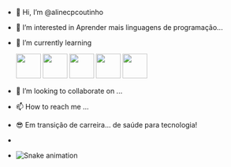- 👋 Hi, I’m @alinecpcoutinho
- 👀 I’m interested in Aprender mais linguagens de programação...
- 🌱 I’m currently learning 

   <img src="https://cdn.jsdelivr.net/gh/devicons/devicon/icons/html5/html5-original-wordmark.svg" height=50px weight=50px/>
          
   <img src="https://cdn.jsdelivr.net/gh/devicons/devicon/icons/css3/css3-original-wordmark.svg" height=50px weight=50px />
  
  <img src="https://cdn.jsdelivr.net/gh/devicons/devicon/icons/javascript/javascript-original.svg" height=50px weight=50px />
  
   <img src="https://cdn.jsdelivr.net/gh/devicons/devicon/icons/react/react-original-wordmark.svg" height=50px weight=50px />
   
  <img src="https://cdn.jsdelivr.net/gh/devicons/devicon/icons/python/python-plain-wordmark.svg" height=50px weight=50px/>
          
          
          
  
          
- 💞️ I’m looking to collaborate on ...
- 📫 How to reach me ...
- :sunglasses: Em transição de carreira... de saúde para tecnologia!
- 
- ![Snake animation](https://github.com/alinecpcoutinho/seu-usuário-aqui/blob/output/github-contribution-grid-snake.svg)

<!---
alinecpcoutinho/alinecpcoutinho is a ✨ special ✨ repository because its `README.md` (this file) appears on your GitHub profile.
You can click the Preview link to take a look at your changes.
--->
